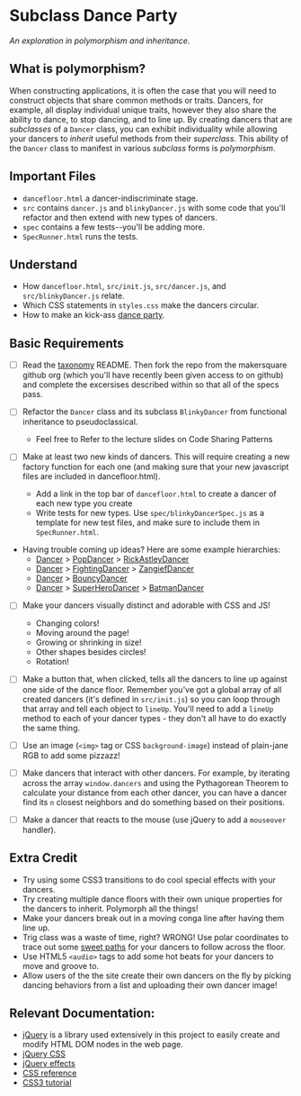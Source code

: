 # Subclass Dance Party

_An exploration in polymorphism and inheritance._

## What is polymorphism?

When constructing applications, it is often the case that you will need to construct objects that share common methods or traits. Dancers, for example, all display individual unique traits, however they also share the ability to dance, to stop dancing, and to line up. By creating dancers that are _subclasses_ of a `Dancer` class, you can exhibit individuality while allowing your dancers to _inherit_ useful methods from their _superclass_. This ability of the `Dancer` class to manifest in various _subclass_ forms is _polymorphism_.

## Important Files

* `dancefloor.html` a dancer-indiscriminate stage.
* `src` contains `dancer.js` and `blinkyDancer.js` with some code that you'll refactor and then extend with new types of dancers.
* `spec` contains a few tests--you'll be adding more.
* `SpecRunner.html` runs the tests.

## Understand

* How `dancefloor.html`, `src/init.js`, `src/dancer.js`, and `src/blinkyDancer.js` relate.
* Which CSS statements  in `styles.css`  make the dancers circular.
* How to make an kick-ass [dance party](http://giphy.com/gifdanceparty/).

## Basic Requirements

* [ ] Read the [taxonomy](/curriculum/taxonomy) README. Then fork the repo from the makersquare github org (which you'll have recently been given access to on github) and complete the excersises described within so that all of the specs pass.

* [ ] Refactor the `Dancer` class and its subclass `BlinkyDancer` from functional inheritance to pseudoclassical.
  * Feel free to Refer to the lecture slides on Code Sharing Patterns

* [ ] Make at least two new kinds of dancers. This will require creating a new factory function for each one (and making sure that your new javascript files are included in dancefloor.html).
  * Add a link in the top bar of `dancefloor.html` to create a dancer of each new type you create
  * Write tests for new types. Use `spec/blinkyDancerSpec.js` as a template for new test files, and make sure to include them in `SpecRunner.html`.

* Having trouble coming up ideas? Here are some example hierarchies:
    * [Dancer] > [PopDancer] > [RickAstleyDancer]
    * [Dancer] > [FightingDancer] > [ZangiefDancer]
    * [Dancer] > [BouncyDancer]
    * [Dancer] > [SuperHeroDancer] > [BatmanDancer]

* [ ] Make your dancers visually distinct and adorable with CSS and JS!
  * Changing colors!
  * Moving around the page!
  * Growing or shrinking in size!
  * Other shapes besides circles!
  * Rotation!

* [ ] Make a button that, when clicked, tells all the dancers to line up against one side of the dance floor. Remember you've got a global array of all created dancers (it's defined in `src/init.js`) so you can loop through that array and tell each object to `lineUp`.  You'll need to add a `lineUp` method to each of your dancer types - they don't all have to do exactly the same thing.

* [ ] Use an image (`<img>` tag or CSS `background-image`) instead of plain-jane RGB to add some pizzazz!

* [ ] Make dancers that interact with other dancers. For example, by iterating across the array `window.dancers` and using the Pythagorean Theorem to calculate your distance from each other dancer, you can have a dancer find its `n` closest neighbors and do something based on their positions.

* [ ] Make a dancer that reacts to the mouse (use jQuery to add a `mouseover` handler).

## Extra Credit

* Try using some CSS3 transitions to do cool special effects with your dancers.
* Try creating multiple dance floors with their own unique properties for the dancers to inherit. Polymorph all the things!
* Make your dancers break out in a moving conga line after having them line up.
* Trig class was a waste of time, right? WRONG! Use polar coordinates to trace out some [sweet paths](http://en.wikipedia.org/wiki/Lissajous_curve) for your dancers to follow across the floor.
* Use HTML5 `<audio>` tags to add some hot beats for your dancers to move and groove to.
* Allow users of the the site create their own dancers on the fly by picking dancing behaviors from a list and uploading their own dancer image!

## Relevant Documentation:

* [jQuery](http://api.jquery.com/) is a library used extensively in this project to easily create and modify HTML DOM nodes in the web page.
* [jQuery CSS](http://api.jquery.com/css/)
* [jQuery effects](http://api.jquery.com/category/effects/)
* [CSS reference](https://developer.mozilla.org/en-US/docs/CSS/CSS_Reference)
* [CSS3 tutorial](http://www.w3schools.com/css/css3_intro.asp)


[Dancer]: https://en.wikipedia.org/wiki/Interpretive_dance
[PopDancer]: https://en.wikipedia.org/wiki/Pop_dance
[RickAstleyDancer]: https://en.wikipedia.org/wiki/Rick_Astley
[FightingDancer]: https://en.wikipedia.org/wiki/Capoeira
[ZangiefDancer]: https://en.wikipedia.org/wiki/Zangief
[BouncyDancer]: https://en.wikipedia.org/wiki/Deflection_(physics)
[SuperHeroDancer]: https://en.wikipedia.org/wiki/Super_hero
[BatmanDancer]: https://en.wikipedia.org/wiki/Batman
